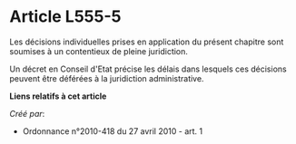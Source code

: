 # Article L555-5

Les décisions individuelles prises en application du présent chapitre sont soumises à un contentieux de pleine juridiction. 

Un décret en Conseil d'Etat précise les délais dans lesquels ces décisions peuvent être déférées à la juridiction
administrative.

**Liens relatifs à cet article**

_Créé par_:

  - Ordonnance n°2010-418  du 27 avril 2010 - art. 1
